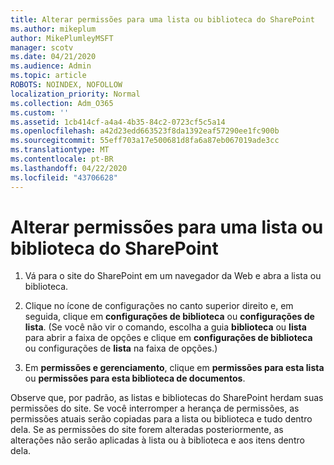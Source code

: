 ```yaml
---
title: Alterar permissões para uma lista ou biblioteca do SharePoint
ms.author: mikeplum
author: MikePlumleyMSFT
manager: scotv
ms.date: 04/21/2020
ms.audience: Admin
ms.topic: article
ROBOTS: NOINDEX, NOFOLLOW
localization_priority: Normal
ms.collection: Adm_O365
ms.custom: ''
ms.assetid: 1cb414cf-a4a4-4b35-84c2-0723cf5c5a14
ms.openlocfilehash: a42d23edd663523f8da1392eaf57290ee1fc900b
ms.sourcegitcommit: 55eff703a17e500681d8fa6a87eb067019ade3cc
ms.translationtype: MT
ms.contentlocale: pt-BR
ms.lasthandoff: 04/22/2020
ms.locfileid: "43706628"
---
```

# <a name="change-permissions-for-a-sharepoint-list-or-library"></a>Alterar permissões para uma lista ou biblioteca do SharePoint

1. Vá para o site do SharePoint em um navegador da Web e abra a lista ou biblioteca.
    
2. Clique no ícone de configurações no canto superior direito e, em seguida, clique em **configurações de biblioteca** ou **configurações de lista**. (Se você não vir o comando, escolha a guia **biblioteca** ou **lista** para abrir a faixa de opções e clique em **configurações de biblioteca** ou configurações de **lista** na faixa de opções.) 
    
3. Em **permissões e gerenciamento**, clique em **permissões para esta lista** ou **permissões para esta biblioteca de documentos**.
    
Observe que, por padrão, as listas e bibliotecas do SharePoint herdam suas permissões do site. Se você interromper a herança de permissões, as permissões atuais serão copiadas para a lista ou biblioteca e tudo dentro dela. Se as permissões do site forem alteradas posteriormente, as alterações não serão aplicadas à lista ou à biblioteca e aos itens dentro dela.
  


